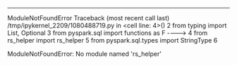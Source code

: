 ---------------------------------------------------------------------------
ModuleNotFoundError                       Traceback (most recent call last)
/tmp/ipykernel_2209/1080488719.py in <cell line: 4>()
      2 from typing import List, Optional
      3 from pyspark.sql import functions as F
----> 4 from rs_helper import rs_helper
      5 from pyspark.sql.types import StringType
      6 

ModuleNotFoundError: No module named 'rs_helper'
